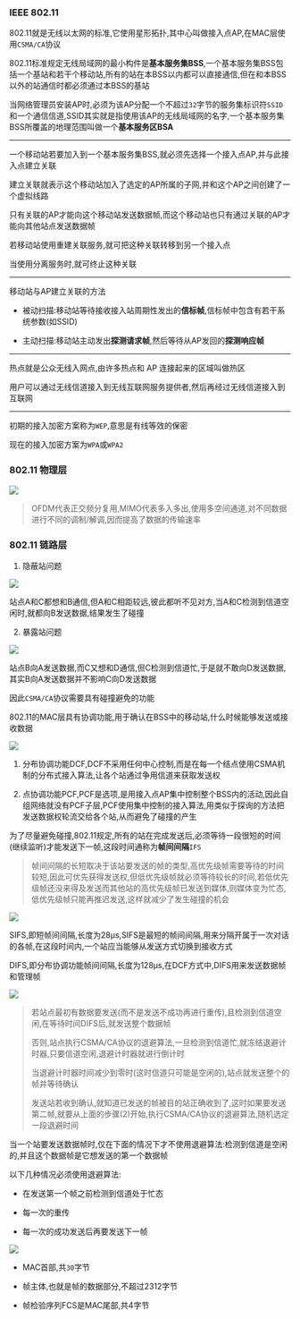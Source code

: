 ### IEEE 802.11

802.11就是无线以太网的标准,它使用星形拓扑,其中心叫做接入点AP,在MAC层使用`CSMA/CA`协议

802.11标准规定无线局域网的最小构件是**基本服务集BSS**,一个基本服务集BSS包括一个基站和若干个移动站,所有的站在本BSS以内都可以直接通信,但在和本BSS以外的站通信时都必须通过本BSS的基站

当网络管理员安装AP时,必须为该AP分配一个不超过`32`字节的服务集标识符`SSID`和一个通信信道,SSID其实就是指使用该AP的无线局域网的名字,一个基本服务集BSS所覆盖的地理范围叫做一个**基本服务区BSA**

---

一个移动站若要加入到一个基本服务集BSS,就必须先选择一个接入点AP,并与此接入点建立关联

建立关联就表示这个移动站加入了选定的AP所属的子网,并和这个AP之间创建了一个虚拟线路

只有关联的AP才能向这个移动站发送数据帧,而这个移动站也只有通过关联的AP才能向其他站点发送数据帧

若移动站使用重建关联服务,就可把这种关联转移到另一个接入点

当使用分离服务时,就可终止这种关联

---

移动站与AP建立关联的方法

- 被动扫描:移动站等待接收接入站周期性发出的**信标帧**,信标帧中包含有若干系统参数(如SSID)

- 主动扫描:移动站主动发出**探测请求帧**,然后等待从AP发回的**探测响应帧**

---

热点就是公众无线入网点,由许多热点和 AP 连接起来的区域叫做热区

用户可以通过无线信道接入到无线互联网服务提供者,然后再经过无线信道接入到互联网

---

初期的接入加密方案称为`WEP`,意思是有线等效的保密

现在的接入加密方案为`WPA`或`WPA2`

### 802.11 物理层

![](https://cdn.jsdelivr.net/gh/followmerushb/followmerushb.github.io@master/static/subject/%E8%AE%A1%E7%AE%97%E6%9C%BA%E7%BD%91%E7%BB%9C/802.11物理层.jpg)

>OFDM代表正交频分复用,MIMO代表多入多出,使用多空间通道,对不同数据进行不同的调制/解调,因而提高了数据的传输速率

### 802.11 链路层

1. 隐蔽站问题

![](https://cdn.jsdelivr.net/gh/followmerushb/followmerushb.github.io@master/static/subject/%E8%AE%A1%E7%AE%97%E6%9C%BA%E7%BD%91%E7%BB%9C/隐蔽站问题.jpg)

站点A和C都想和B通信,但A和C相距较远,彼此都听不见对方,当A和C检测到信道空闲时,就都向B发送数据,结果发生了碰撞

2. 暴露站问题

![](https://cdn.jsdelivr.net/gh/followmerushb/followmerushb.github.io@master/static/subject/%E8%AE%A1%E7%AE%97%E6%9C%BA%E7%BD%91%E7%BB%9C/暴露站问题.jpg)

站点B向A发送数据,而C又想和D通信,但C检测到信道忙,于是就不敢向D发送数据,其实B向A发送数据并不影响C向D发送数据

因此`CSMA/CA`协议需要具有碰撞避免的功能

802.11的MAC层具有协调功能,用于确认在BSS中的移动站,什么时候能够发送或接收数据

![](https://cdn.jsdelivr.net/gh/followmerushb/followmerushb.github.io@master/static/subject/%E8%AE%A1%E7%AE%97%E6%9C%BA%E7%BD%91%E7%BB%9C/802.11MAC层.jpg)

1. 分布协调功能DCF,DCF不采用任何中心控制,而是在每一个结点使用CSMA机制的分布式接入算法,让各个站通过争用信道来获取发送权

2. 点协调功能PCF,PCF是选项,是用接入点AP集中控制整个BSS内的活动,因此自组网络就没有PCF子层,PCF使用集中控制的接入算法,用类似于探询的方法把发送数据权轮流交给各个站,从而避免了碰撞的产生

为了尽量避免碰撞,802.11规定,所有的站在完成发送后,必须等待一段很短的时间(继续监听)才能发送下一帧,这段时间通称为**帧间间隔**`IFS`

>帧间间隔的长短取决于该站要发送的帧的类型,高优先级帧需要等待的时间较短,因此可优先获得发送权,但低优先级帧就必须等待较长的时间,若低优先级帧还没来得及发送而其他站的高优先级帧已发送到媒体,则媒体变为忙态,低优先级帧只能再推迟发送,这样就减少了发生碰撞的机会

![](https://cdn.jsdelivr.net/gh/followmerushb/followmerushb.github.io@master/static/subject/%E8%AE%A1%E7%AE%97%E6%9C%BA%E7%BD%91%E7%BB%9C/CSMACA工作原理.jpg)

SIFS,即短帧间间隔,长度为28µs,SIFS是最短的帧间间隔,用来分隔开属于一次对话的各帧,在这段时间内,一个站应当能够从发送方式切换到接收方式

DIFS,即分布协调功能帧间间隔,长度为128µs,在DCF方式中,DIFS用来发送数据帧和管理帧

![](https://cdn.jsdelivr.net/gh/followmerushb/followmerushb.github.io@master/static/subject/%E8%AE%A1%E7%AE%97%E6%9C%BA%E7%BD%91%E7%BB%9C/退避机制.jpg)

>若站点最初有数据要发送(而不是发送不成功再进行重传),且检测到信道空闲,在等待时间DIFS后,就发送整个数据帧
>
>否则,站点执行CSMA/CA协议的退避算法,一旦检测到信道忙,就冻结退避计时器,只要信道空闲,退避计时器就进行倒计时
>
>当退避计时器时间减少到零时(这时信道只可能是空闲的),站点就发送整个的帧并等待确认
>
>发送站若收到确认,就知道已发送的帧被目的站正确收到了,这时如果要发送第二帧,就要从上面的步骤(2)开始,执行CSMA/CA协议的退避算法,随机选定一段退避时间

当一个站要发送数据帧时,仅在下面的情况下才不使用退避算法:检测到信道是空闲的,并且这个数据帧是它想发送的第一个数据帧

以下几种情况必须使用退避算法:

- 在发送第一个帧之前检测到信道处于忙态

- 每一次的重传

- 每一次的成功发送后再要发送下一帧

![](https://cdn.jsdelivr.net/gh/followmerushb/followmerushb.github.io@master/static/subject/%E8%AE%A1%E7%AE%97%E6%9C%BA%E7%BD%91%E7%BB%9C/802.11帧格式.jpg)

- MAC首部,共`30`字节

- 帧主体,也就是帧的数据部分,不超过2312字节

- 帧检验序列FCS是MAC尾部,共4字节
